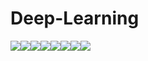 # Deep-Learning


[![](https://sourcerer.io/fame/arpitj07/arpitj07/Deep-Learning/images/0)](https://sourcerer.io/fame/arpitj07/arpitj07/Deep-Learning/links/0)[![](https://sourcerer.io/fame/arpitj07/arpitj07/Deep-Learning/images/1)](https://sourcerer.io/fame/arpitj07/arpitj07/Deep-Learning/links/1)[![](https://sourcerer.io/fame/arpitj07/arpitj07/Deep-Learning/images/2)](https://sourcerer.io/fame/arpitj07/arpitj07/Deep-Learning/links/2)[![](https://sourcerer.io/fame/arpitj07/arpitj07/Deep-Learning/images/3)](https://sourcerer.io/fame/arpitj07/arpitj07/Deep-Learning/links/3)[![](https://sourcerer.io/fame/arpitj07/arpitj07/Deep-Learning/images/4)](https://sourcerer.io/fame/arpitj07/arpitj07/Deep-Learning/links/4)[![](https://sourcerer.io/fame/arpitj07/arpitj07/Deep-Learning/images/5)](https://sourcerer.io/fame/arpitj07/arpitj07/Deep-Learning/links/5)[![](https://sourcerer.io/fame/arpitj07/arpitj07/Deep-Learning/images/6)](https://sourcerer.io/fame/arpitj07/arpitj07/Deep-Learning/links/6)[![](https://sourcerer.io/fame/arpitj07/arpitj07/Deep-Learning/images/7)](https://sourcerer.io/fame/arpitj07/arpitj07/Deep-Learning/links/7)
